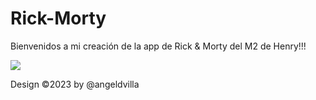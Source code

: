 <h1>Rick-Morty</h1>

  <span>Bienvenidos a mi creación de la app de Rick & Morty del M2 de Henry!!!</span>
  
  <img src="https://es.web.img3.acsta.net/pictures/18/10/31/17/34/2348073.jpg">


<p>Design ©2023 by @angeldvilla</p>
